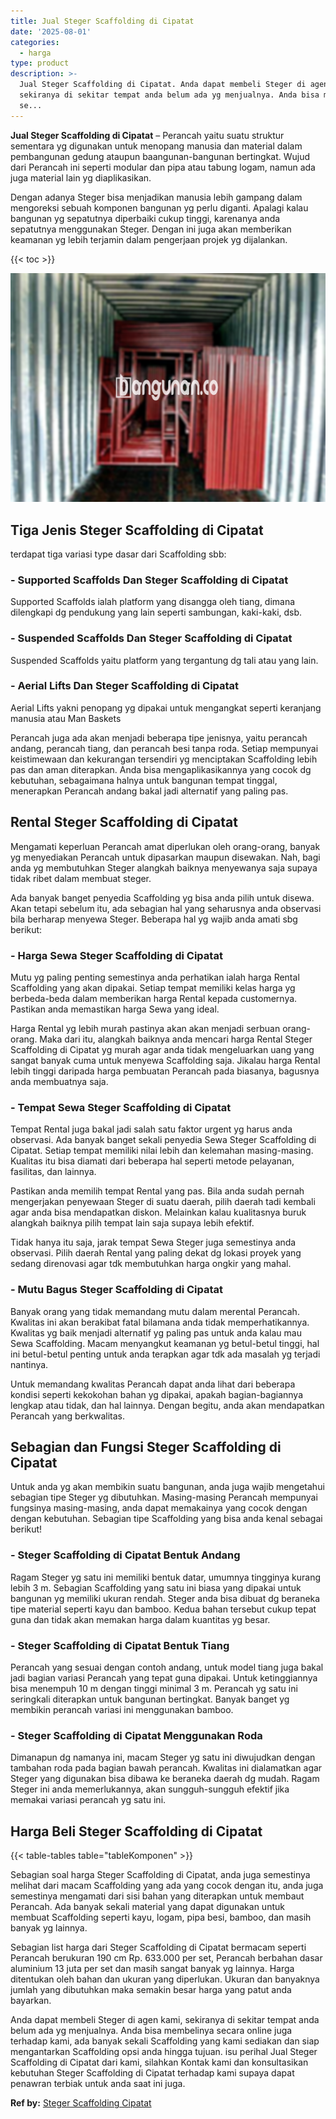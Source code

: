 ```yaml
---
title: Jual Steger Scaffolding di Cipatat
date: '2025-08-01'
categories:
  - harga
type: product
description: >-
  Jual Steger Scaffolding di Cipatat. Anda dapat membeli Steger di agen kami,
  sekiranya di sekitar tempat anda belum ada yg menjualnya. Anda bisa membelinya
  se...
---
```


**Jual Steger Scaffolding di Cipatat** – Perancah yaitu suatu struktur sementara yg digunakan untuk menopang manusia dan material dalam pembangunan gedung ataupun baangunan-bangunan bertingkat. Wujud dari Perancah ini seperti modular dan pipa atau tabung logam, namun ada juga material lain yg diaplikasikan.

Dengan adanya Steger bisa menjadikan manusia lebih gampang dalam mengoreksi sebuah komponen bangunan yg perlu diganti. Apalagi kalau bangunan yg sepatutnya diperbaiki cukup tinggi, karenanya anda sepatutnya menggunakan Steger. Dengan ini juga akan memberikan keamanan yg lebih terjamin dalam pengerjaan projek yg dijalankan.

{{< toc >}}

![Jual Steger Scaffolding di Cipatat](/images/sewa-scaffolding-steger-15.png)

## Tiga Jenis Steger Scaffolding di Cipatat

terdapat tiga variasi type dasar dari Scaffolding sbb:

### \- Supported Scaffolds Dan Steger Scaffolding di Cipatat

Supported Scaffolds ialah platform yang disangga oleh tiang, dimana dilengkapi dg pendukung yang lain seperti sambungan, kaki-kaki, dsb.

### \- Suspended Scaffolds Dan Steger Scaffolding di Cipatat

Suspended Scaffolds yaitu platform yang tergantung dg tali atau yang lain.

### \- Aerial Lifts Dan Steger Scaffolding di Cipatat

Aerial Lifts yakni penopang yg dipakai untuk mengangkat seperti keranjang manusia atau Man Baskets

Perancah juga ada akan menjadi beberapa tipe jenisnya, yaitu perancah andang, perancah tiang, dan perancah besi tanpa roda. Setiap mempunyai keistimewaan dan kekurangan tersendiri yg menciptakan Scaffolding lebih pas dan aman diterapkan. Anda bisa mengaplikasikannya yang cocok dg kebutuhan, sebagaimana halnya untuk bangunan tempat tinggal, menerapkan Perancah andang bakal jadi alternatif yang paling pas.

## Rental Steger Scaffolding di Cipatat

Mengamati keperluan Perancah amat diperlukan oleh orang-orang, banyak yg menyediakan Perancah untuk dipasarkan maupun disewakan. Nah, bagi anda yg membutuhkan Steger alangkah baiknya menyewanya saja supaya tidak ribet dalam membuat steger.

Ada banyak banget penyedia Scaffolding yg bisa anda pilih untuk disewa. Akan tetapi sebelum itu, ada sebagian hal yang seharusnya anda observasi bila berharap menyewa Steger. Beberapa hal yg wajib anda amati sbg berikut:

### \- Harga Sewa Steger Scaffolding di Cipatat

Mutu yg paling penting semestinya anda perhatikan ialah harga Rental Scaffolding yang akan dipakai. Setiap tempat memiliki kelas harga yg berbeda-beda dalam memberikan harga Rental kepada customernya. Pastikan anda memastikan harga Sewa yang ideal.

Harga Rental yg lebih murah pastinya akan akan menjadi serbuan orang-orang. Maka dari itu, alangkah baiknya anda mencari harga Rental Steger Scaffolding di Cipatat yg murah agar anda tidak mengeluarkan uang yang sangat banyak cuma untuk menyewa Scaffolding saja. Jikalau harga Rental lebih tinggi daripada harga pembuatan Perancah pada biasanya, bagusnya anda membuatnya saja.

### \- Tempat Sewa Steger Scaffolding di Cipatat

Tempat Rental juga bakal jadi salah satu faktor urgent yg harus anda observasi. Ada banyak banget sekali penyedia Sewa Steger Scaffolding di Cipatat. Setiap tempat memiliki nilai lebih dan kelemahan masing-masing. Kualitas itu bisa diamati dari beberapa hal seperti metode pelayanan, fasilitas, dan lainnya.

Pastikan anda memilih tempat Rental yang pas. Bila anda sudah pernah mengerjakan penyewaan Steger di suatu daerah, pilih daerah tadi kembali agar anda bisa mendapatkan diskon. Melainkan kalau kualitasnya buruk alangkah baiknya pilih tempat lain saja supaya lebih efektif.

Tidak hanya itu saja, jarak tempat Sewa Steger juga semestinya anda observasi. Pilih daerah Rental yang paling dekat dg lokasi proyek yang sedang direnovasi agar tdk membutuhkan harga ongkir yang mahal.

### \- Mutu Bagus Steger Scaffolding di Cipatat

Banyak orang yang tidak memandang mutu dalam merental Perancah. Kwalitas ini akan berakibat fatal bilamana anda tidak memperhatikannya. Kwalitas yg baik menjadi alternatif yg paling pas untuk anda kalau mau Sewa Scaffolding. Macam menyangkut keamanan yg betul-betul tinggi, hal ini betul-betul penting untuk anda terapkan agar tdk ada masalah yg terjadi nantinya.

Untuk memandang kwalitas Perancah dapat anda lihat dari beberapa kondisi seperti kekokohan bahan yg dipakai, apakah bagian-bagiannya lengkap atau tidak, dan hal lainnya. Dengan begitu, anda akan mendapatkan Perancah yang berkwalitas.

## Sebagian dan Fungsi Steger Scaffolding di Cipatat

Untuk anda yg akan membikin suatu bangunan, anda juga wajib mengetahui sebagian tipe Steger yg dibutuhkan. Masing-masing Perancah mempunyai fungsinya masing-masing, anda dapat memakainya yang cocok dengan dengan kebutuhan. Sebagian tipe Scaffolding yang bisa anda kenal sebagai berikut!

### \- Steger Scaffolding di Cipatat Bentuk Andang

Ragam Steger yg satu ini memiliki bentuk datar, umumnya tingginya kurang lebih 3 m. Sebagian Scaffolding yang satu ini biasa yang dipakai untuk bangunan yg memiliki ukuran rendah. Steger anda bisa dibuat dg beraneka tipe material seperti kayu dan bamboo. Kedua bahan tersebut cukup tepat guna dan tidak akan memakan harga dalam kuantitas yg besar.

### \- Steger Scaffolding di Cipatat Bentuk Tiang

Perancah yang sesuai dengan contoh andang, untuk model tiang juga bakal jadi bagian variasi Perancah yang tepat guna dipakai. Untuk ketinggiannya bisa menempuh 10 m dengan tinggi minimal 3 m. Perancah yg satu ini seringkali diterapkan untuk bangunan bertingkat. Banyak banget yg membikin perancah variasi ini menggunakan bamboo.

### \- Steger Scaffolding di Cipatat Menggunakan Roda

Dimanapun dg namanya ini, macam Steger yg satu ini diwujudkan dengan tambahan roda pada bagian bawah perancah. Kwalitas ini dialamatkan agar Steger yang digunakan bisa dibawa ke beraneka daerah dg mudah. Ragam Steger ini anda memerlukannya, akan sungguh-sungguh efektif jika memakai variasi perancah yg satu ini.

## Harga Beli Steger Scaffolding di Cipatat

{{< table-tables table="tableKomponen" >}}

Sebagian soal harga Steger Scaffolding di Cipatat, anda juga semestinya melihat dari macam Scaffolding yang ada yang cocok dengan itu, anda juga semestinya mengamati dari sisi bahan yang diterapkan untuk membaut Perancah. Ada banyak sekali material yang dapat digunakan untuk membuat Scaffolding seperti kayu, logam, pipa besi, bamboo, dan masih banyak yg lainnya.

Sebagian list harga dari Steger Scaffolding di Cipatat bermacam seperti Perancah berukuran 190 cm Rp. 633.000 per set, Perancah berbahan dasar aluminium 13 juta per set dan masih sangat banyak yg lainnya. Harga ditentukan oleh bahan dan ukuran yang diperlukan. Ukuran dan banyaknya jumlah yang dibutuhkan maka semakin besar harga yang patut anda bayarkan.

Anda dapat membeli Steger di agen kami, sekiranya di sekitar tempat anda belum ada yg menjualnya. Anda bisa membelinya secara online juga terhadap kami, ada banyak sekali Scaffolding yang kami sediakan dan siap mengantarkan Scaffolding opsi anda hingga tujuan. isu perihal Jual Steger Scaffolding di Cipatat dari kami, silahkan Kontak kami dan konsultasikan kebutuhan Steger Scaffolding di Cipatat terhadap kami supaya dapat penawran terbiak untuk anda saat ini juga.

**Ref by:** [Steger Scaffolding Cipatat](https://id.wikipedia.org/wiki/Steger)
